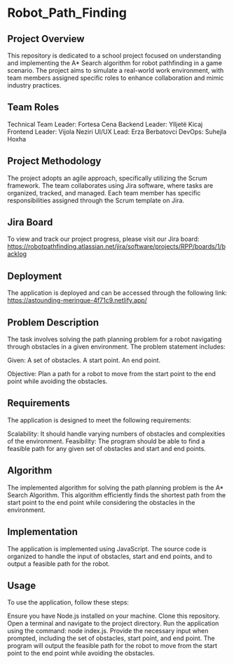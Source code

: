 # Robot_Path_Finding
## Project Overview
This repository is dedicated to a school project focused on understanding and implementing the A* Search algorithm for robot pathfinding in a game scenario. The project aims to simulate a real-world work environment, with team members assigned specific roles to enhance collaboration and mimic industry practices.

## Team Roles
Technical Team Leader: Fortesa Cena 
Backend Leader: Ylljetë Kicaj 
Frontend Leader: Vijola Neziri 
UI/UX Lead: Erza Berbatovci 
DevOps: Suhejla Hoxha 

## Project Methodology 
The project adopts an agile approach, specifically utilizing the Scrum framework. The team collaborates using Jira software, where tasks are organized, tracked, and managed. Each team member has specific responsibilities assigned through the Scrum template on Jira.

## Jira Board
To view and track our project progress, please visit our Jira board: https://robotpathfinding.atlassian.net/jira/software/projects/RPP/boards/1/backlog

## Deployment
The application is deployed and can be accessed through the following link: https://astounding-meringue-4f71c9.netlify.app/

## Problem Description
The task involves solving the path planning problem for a robot navigating through obstacles in a given environment. The problem statement includes:

Given:
A set of obstacles. 
A start point. 
An end point. 

Objective: 
Plan a path for a robot to move from the start point to the end point while avoiding the obstacles.

## Requirements
The application is designed to meet the following requirements:

Scalability: It should handle varying numbers of obstacles and complexities of the environment. 
Feasibility: The program should be able to find a feasible path for any given set of obstacles and start and end points.

## Algorithm
The implemented algorithm for solving the path planning problem is the A* Search Algorithm. This algorithm efficiently finds the shortest path from the start point to the end point while considering the obstacles in the environment.

## Implementation
The application is implemented using JavaScript. The source code is organized to handle the input of obstacles, start and end points, and to output a feasible path for the robot.

## Usage
To use the application, follow these steps:

Ensure you have Node.js installed on your machine. Clone this repository. Open a terminal and navigate to the project directory. Run the application using the command: node index.js. Provide the necessary input when prompted, including the set of obstacles, start point, and end point. The program will output the feasible path for the robot to move from the start point to the end point while avoiding the obstacles.
